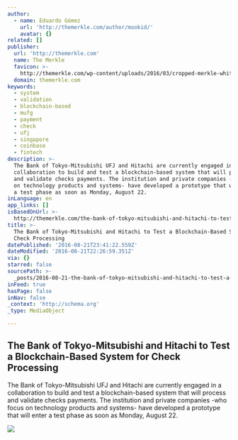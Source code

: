 ```yaml
---
author:
  - name: Eduardo Gómez
    url: 'http://themerkle.com/author/mookid/'
    avatar: {}
related: []
publisher:
  url: 'http://themerkle.com'
  name: The Merkle
  favicon: >-
    http://themerkle.com/wp-content/uploads/2016/03/cropped-merkle-white-1-192x192.png
  domain: themerkle.com
keywords:
  - system
  - validation
  - blockchain-based
  - mufg
  - payment
  - check
  - ufj
  - singapore
  - coinbase
  - fintech
description: >-
  The Bank of Tokyo-Mitsubishi UFJ and Hitachi are currently engaged in a
  collaboration to build and test a blockchain-based system that will process
  and validate checks payments. The institution and private companies -who focus
  on technology products and systems- have developed a prototype that will enter
  a test phase as soon as Monday, August 22.
inLanguage: en
app_links: []
isBasedOnUrl: >-
  http://themerkle.com/the-bank-of-tokyo-mitsubishi-and-hitachi-to-test-a-blockchain-based-system-for-check-processing/
title: >-
  The Bank of Tokyo-Mitsubishi and Hitachi to Test a Blockchain-Based System for
  Check Processing
datePublished: '2016-08-21T23:41:22.559Z'
dateModified: '2016-08-21T22:26:59.351Z'
via: {}
starred: false
sourcePath: >-
  _posts/2016-08-21-the-bank-of-tokyo-mitsubishi-and-hitachi-to-test-a-blockchai.md
inFeed: true
hasPage: false
inNav: false
_context: 'http://schema.org'
_type: MediaObject

---
```

<article style=""><h1>The Bank of Tokyo-Mitsubishi and Hitachi to Test a Blockchain-Based System for Check Processing</h1><p>The Bank of Tokyo-Mitsubishi UFJ and Hitachi are currently engaged in a collaboration to build and test a blockchain-based system that will process and validate checks payments. The institution and private companies -who focus on technology products and systems- have developed a prototype that will enter a test phase as soon as Monday, August 22.</p><img src="http://themerkle.com/wp-content/uploads/2016/02/shutterstock_311226329.jpg" /></article>